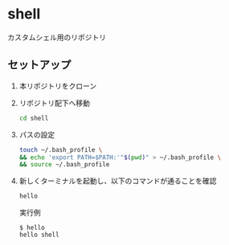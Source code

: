 # shell

カスタムシェル用のリポジトリ

## セットアップ

1. 本リポジトリをクローン
1. リポジトリ配下へ移動

    ```sh
    cd shell
    ```

1. パスの設定

    ```sh
    touch ~/.bash_profile \
    && echo 'export PATH=$PATH:'"$(pwd)" > ~/.bash_profile \
    && source ~/.bash_profile
    ```

1. 新しくターミナルを起動し、以下のコマンドが通ることを確認

    ```sh
    hello
    ```

    実行例

    ```
    $ hello
    hello shell
    ```
